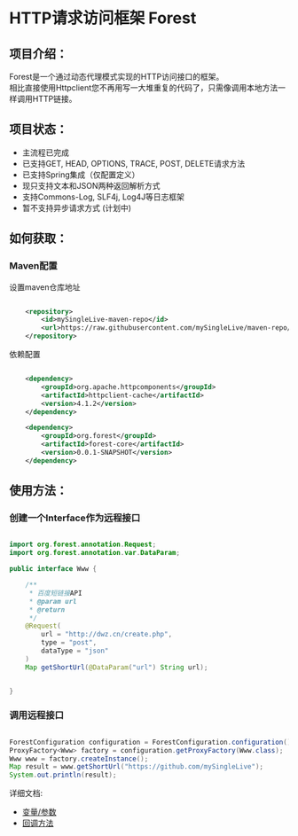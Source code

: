 # HTTP请求访问框架 Forest

项目介绍：
-------------------------------------

Forest是一个通过动态代理模式实现的HTTP访问接口的框架。<br>
相比直接使用Httpclient您不再用写一大堆重复的代码了，只需像调用本地方法一样调用HTTP链接。

项目状态：
-------------------------------------

* 主流程已完成
* 已支持GET, HEAD, OPTIONS, TRACE, POST, DELETE请求方法
* 已支持Spring集成（仅配置定义）
* 现只支持文本和JSON两种返回解析方式
* 支持Commons-Log, SLF4j, Log4J等日志框架
* 暂不支持异步请求方式 (计划中)


如何获取：
-------------------------------------

### Maven配置

设置maven仓库地址

```xml

    <repository>
        <id>mySingleLive-maven-repo</id>
        <url>https://raw.githubusercontent.com/mySingleLive/maven-repo/master/repository</url>
    </repository>
```

依赖配置

```xml

    <dependency>
        <groupId>org.apache.httpcomponents</groupId>
        <artifactId>httpclient-cache</artifactId>
        <version>4.1.2</version>
    </dependency>

    <dependency>
        <groupId>org.forest</groupId>
        <artifactId>forest-core</artifactId>
        <version>0.0.1-SNAPSHOT</version>
    </dependency>

```


使用方法：
-------------------------------------
### 创建一个Interface作为远程接口

```java

import org.forest.annotation.Request;
import org.forest.annotation.var.DataParam;

public interface Www {

    /**
     * 百度短链接API
     * @param url
     * @return
     */
    @Request(
        url = "http://dwz.cn/create.php",
        type = "post",
        dataType = "json"
    )
    Map getShortUrl(@DataParam("url") String url);


}


```


### 调用远程接口
```java

ForestConfiguration configuration = ForestConfiguration.configuration();
ProxyFactory<Www> factory = configuration.getProxyFactory(Www.class);
Www www = factory.createInstance();
Map result = www.getShortUrl("https://github.com/mySingleLive");
System.out.println(result);

```


详细文档:<br>
* [变量/参数](https://github.com/mySingleLive/forest/blob/master/src/main/doc/DOCUMENTATION.md)<br>
* [回调方法](https://github.com/mySingleLive/forest/blob/master/src/main/doc/CALLBACK.md)
